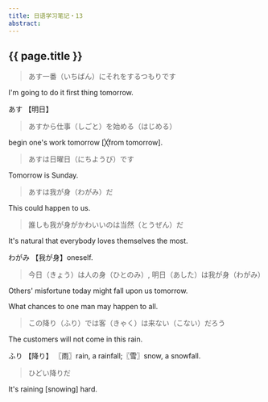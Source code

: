 ```yaml
---
title: 日语学习笔记・13
abstract: 
---
```


## {{ page.title }}

> あす一番（いちばん）にそれをするつもりです

I'm going to do it first thing tomorrow.

あす 【明日】

>  あすから仕事（しごと）を始める（はじめる）

begin one's work tomorrow [╳from tomorrow].

> あすは日曜日（にちようび）です

Tomorrow is Sunday.

> あすは我が身（わがみ）だ

This could happen to us.

> 誰しも我が身がかわいいのは当然（とうぜん）だ

It's natural that everybody loves themselves the most. 

わがみ 【我が身】oneself.

> 今日（きょう）は人の身（ひとのみ）, 明日（あした）は我が身（わがみ）

Others' misfortune today might fall upon us tomorrow.

What chances to one man may happen to all.

> この降り（ふり）では客（きゃく）は来ない（こない）だろう

The customers will not come in this rain.

ふり 【降り】
〖雨〗rain, a rainfall;〖雪〗snow, a snowfall.

> ひどい降りだ

It's raining [snowing] hard.




